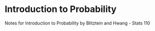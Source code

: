 # Introduction to Probability
Notes for Introduction to Probability by Blitztein and Hwang - Stats 110
